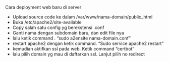 
Cara deployment web baru di server

-	Upload source code ke dalam /var/www/nama-domain/public_html
-	Buka  /etc/apache2/site-available
-	Copy salah satu config  yg berekstensi .conf
-	Ganti nama dengan subdomain baru, dan edit file nya
-	lalu ketik command . “sudo a2ensite nama-domain.conf”
-	restart apache2 dengan ketik command. “Sudo service apache2 restart”
-	kemudian aktifkan ssl pada web. Ketik command “certbot”
-	lalu pilih domain yg mau di daftarkan ssl. Lanjut pilih no redirect


